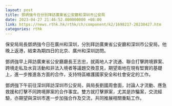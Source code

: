 ```yaml
---
layout: post
title: 鄧炳強今日分別拜訪廣東省公安廳和深圳市公安局
date: 2023-04-27 21:46:52.000000000 +08:00
link: https://news.rthk.hk/rthk/ch/component/k2/1698217-20230427.htm
categories: rthk
---
```


保安局局長鄧炳強今日在廣州和深圳，分別拜訪廣東省公安廳和深圳巿公安局，他晚上返港，結束為期四日的北京、廣州和深圳訪問。

鄧炳強早上拜訪廣東省公安廳廳長王志忠，就兩地人才流通、聯合打擊跨境罪案、跨境走私及水貨活動和非法入境者等議題交換意見，期望兩地在現有堅實的基礎上，進一步推進各方面的合作，支持特區維護國家安全和社會安定的工作。

鄧炳強下午前往深圳拜訪深圳巿公安局，與局長劉國周會面，討論人才流動、應急救援和打擊不同跨境罪案的合作事宜。雙方就打擊罪案，尤其是詐騙案，交流經驗，亦期望與深圳市進一步加強合作及交流，共同推展相關重點工作。
